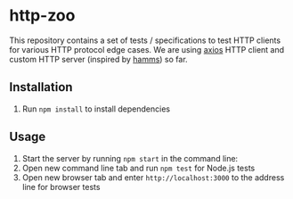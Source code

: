 # http-zoo

This repository contains a set of tests / specifications to test HTTP clients for various HTTP protocol edge cases.
We are using [axios](https://github.com/mzabriskie/axios) HTTP client and custom HTTP server (inspired by [hamms](https://github.com/kevinburke/hamms)) so far.

## Installation

1. Run ```npm install``` to install dependencies

## Usage

1. Start the server by running ```npm start``` in the command line:
2. Open new command line tab and run ```npm test``` for Node.js tests
3. Open new browser tab and enter ```http://localhost:3000``` to the address line for browser tests
